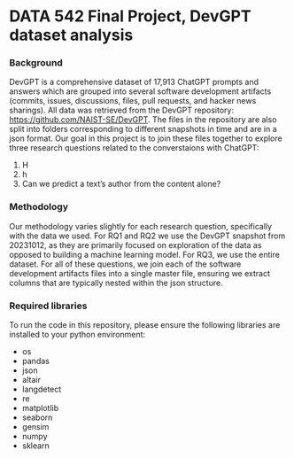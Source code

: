 # DATA 542 Final Project, DevGPT dataset analysis

### Background
DevGPT is a comprehensive dataset of 17,913 ChatGPT prompts and answers which are grouped into several software development artifacts (commits, issues, discussions, files, pull requests, and hacker news sharings). All data was retrieved from the DevGPT repository: https://github.com/NAIST-SE/DevGPT. The files in the repository are also split into folders corresponding to different snapshots in time and are in a json format. Our goal in this project is to join these files together to explore three research questions related to the converstaions with ChatGPT:

1. H
2. h
3. Can we predict a text’s author from the content alone?

### Methodology
Our methodology varies slightly for each research question, specifically with the data we used. For RQ1 and RQ2 we use the DevGPT snapshot from 20231012, as they are primarily focused on exploration of the data as opposed to building a machine learning model. For RQ3, we use the entire dataset. For all of these questions, we join each of the software development artifacts files into a single master file, ensuring we extract columns that are typically nested within the json structure. 

### Required libraries
To run the code in this repository, please ensure the following libraries are installed to your python environment: 
- os
- pandas
- json
- altair
- langdetect
- re
- matplotlib
- seaborn
- gensim
- numpy
- sklearn

